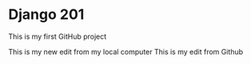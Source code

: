 # Django 201
This is my first GitHub project 


This is my new edit from my local computer
This is my edit from Github

